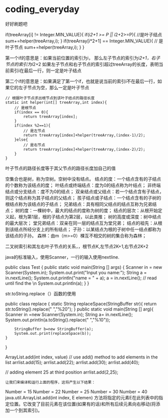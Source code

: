 # coding_everyday
好好刷题吧

if(treeArray[i] != Integer.MIN_VALUE){
    if(i*2+1 >= P || i*2+2>=P){
        //是叶子结点
        sum+=helper(treeArray,i);
    }
    if(treeArray[i*2+1] == Integer.MIN_VALUE){
        // 是叶子节点
        sum+=helper(treeArray,i);
    }
}

第一个if的意思是：如果当前位置的索引为i，
那么左子节点的索引为i*2+1，右子节点的索引为i*2+2
如果左子节点和右子节点的索引超过treeArray的长度，表明当前索引i在最后一行，则一定是叶子结点

第二个if的意思是：如果满足了第一个if，也就是说当前的索引i不在最后一行，如果它的左子节点为空，那么一定是叶子节点

    // 根据叶子节点求出根节点到该叶子结点的路径长度
    static int helper(int[] treeArray,int index){
        // 是根节点
        if(index == 0){
            return treeArray[index];
        }
        if(index %2==1){
            // 是左节点
            return treeArray[index]+helper(treeArray,(index-1)/2);
        }else{
            // 是右节点
            return treeArray[index]+helper(treeArray,(index-2)/2);
        }
    }

叶子节点的路径长度等于其父节点的路径长度加自己的值



空集合也是树，称为空树。空树中没有结点。
结点的度：一个结点含有的子结点的个数称为该结点的度；
叶结点或终端结点：度为0的结点称为叶结点；
非终端结点或分支结点：度不为0的结点；
双亲结点或父结点：若一个结点含有子结点，则这个结点称为其子结点的父结点；
孩子结点或子结点：一个结点含有的子树的根结点称为该结点的子结点；
兄弟结点：具有相同父结点的结点互称为兄弟结点；
树的度：一棵树中，最大的结点的度称为树的度；
结点的层次：从根开始定义起，根为第1层，根的子结点为第2层，以此类推；
树的高度或深度：树中结点的最大层次；
堂兄弟结点：双亲在同一层的结点互为堂兄弟；
结点的祖先：从根到该结点所经分支上的所有结点；
子孙：以某结点为根的子树中任一结点都称为该结点的子孙。
森林：由m（m>=0）棵互不相交的树的集合称为森林；

二叉树索引和其左右叶子节点的关系，，根节点K,左节点2K+1,右节点2K+2


java的标准输入，使用Scanner，一行的输入使用nextline.

public class Test {
    public static  void main(String [] args) {
        Scanner in = new Scanner(System.in);
        System.out.print("Input you name:");
        String a = in.nextLine();
        System.out.println("name = " + a);
        a = in.nextLine(); // read until find the \n
        System.out.println(a);
    }
}

str.toString.replace（）函数的使用

public class replace {
    static   String replaceSpace(StringBuffer str){
        return str.toString().replace(" ","%20");
    }
    public static void main(String [] arg){
        Scanner in =new Scanner(System.in);
        String a= in.nextLine();
        System.out.println(a.toString().replace(" ","%10"));

        StringBuffer b=new StringBuffer(a);
        System.out.print(replaceSpace(b));
    }
}

ArrayList.add(int index, value)
   // use add() method to add elements in the list
    arrlist.add(15);
    arrlist.add(22);
    arrlist.add(30);
    arrlist.add(40);

  // adding element 25 at third position
    arrlist.add(2,25);
    
    让我们来编译和运行上面的程序，这将产生以下结果：
Number = 15
Number = 22
Number = 25
Number = 30
Number = 40
java.util.ArrayList.add(int index, E elemen) 方法将指定的元素E在此列表中的指定位置。它改变了目前元素在该位置(如果有的话)和所有后续元素向右移动(将添加一个到其索引)。


